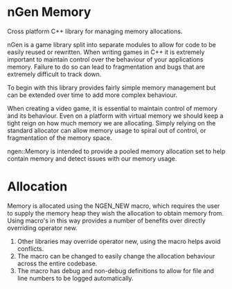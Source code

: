 nGen Memory
===========
Cross platform C++ library for managing memory allocations.

nGen is a game library split into separate modules to allow for code to be easily reused or rewritten.
When writing games in C++ it is extremely important to maintain control over the behaviour of your applications
memory. Failure to do so can lead to fragmentation and bugs that are extremely difficult to track down.

To begin with this library provides fairly simple memory management but can be extended over time to
add more complex behaviour.

When creating a video game, it is essential to maintain control of memory and its behaviour. Even on a platform with
virtual memory we should keep a tight reign on how much memory we are allocating. Simply relying on the standard
allocator can allow memory usage to spiral out of control, or fragmentation of the memory space.

ngen::Memory is intended to provide a pooled memory allocation set to help contain memory and detect issues with
our memory usage. 

Allocation
==========
Memory is allocated using the NGEN_NEW macro, which requires the user to supply the memory heap they
wish the allocation to obtain memory from.
Using macro's in this way provides a number of benefits over directly overriding operator new.

1) Other libraries may override operator new, using the macro helps avoid conflicts.
2) The macro can be changed to easily change the allocation behaviour across the entire codebase.
3) The macro has debug and non-debug definitions to allow for file and line numbers to be logged automatically.

